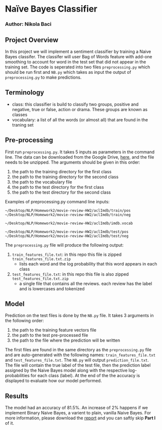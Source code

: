 # Naïve Bayes Classifier
### Author: Nikola Baci

## Project Overview
In this project we will implement a sentiment classifier by training a Naive Bayes classifer. The classifer will user Bag of Words feature with add-one smoothing to account for word in the test set that did not appear in the training set. The code is seperated into two files `preprocessing.py` which should be run first and `NB.py` which takes as input the output of `preprocessing.py` to make predictions.


## Terminology
- class: this classifier is build to classify two groups, positive and negative, true or false, action or drama. These groups are known as classes
- vocabulary: a list of all the words (or almost all) that are found in the traning set

## Pre-processing
First run `preprocessing.py`. It takes 5 inputs as parameters in the command line. The data can be downloaded from the Google Drive, [here](https://drive.google.com/file/d/15pzijS06NcKv4d0EgRj3P-JSuCwS3k8N/view?usp=sharing), and the file needs to be unzipped. The arguments should be given in this order:
1. the path to the training directory for the first class
2. the path to the training directory for the second class
3. the path to the vocabulary file 
4. the path to the test directory for the first class
5. the path to the test directory for the second class

Examples of preprocessing.py command line inputs:
```
~/Desktop/NLP/Homework2/movie-review-HW2/aclImdb/train/pos
~/Desktop/NLP/Homework2/movie-review-HW2/aclImdb/train/neg

~/Desktop/NLP/Homework2/movie-review-HW2/aclImdb/imdb.vocab

~/Desktop/NLP/Homework2/movie-review-HW2/aclImdb/test/pos
~/Desktop/NLP/Homework2/movie-review-HW2/aclImdb/test/neg
```

The `preprocessing.py` file will produce the following output:
1. `train_features_file.txt`: in this repo this file is zipped `train_features_file.txt.zip`
    - lists each word and the log probability that this word appears in each class
2. `test_features_file.txt`: in this repo this file is also zipped `test_features_file.txt.zip`
    - a single file that contains all the reviews. each review has the label and is lowercases and tokenized

## Model
Prediction on the test files is done by the `NB.py` file. It takes 3 arguments in the following order:
1. the path to the training feature vectors file
2. the path to the test pre-processed file
3. the path to the file where the prediction will be written

The first files are found in the same directory as the `preprocessing.py` file and are auto-generated with the following names: `train_features_file.txt` and  `test_features_file.txt`. The `NB.py` will output `prediction_file.txt`. The file will contain the true label of the test file, then the prediction label assigned by the Naive Bayes model along with the respective log-probabilities for each class (label). At the end of the the accuracy is displayed to evaluate how our model performed.

## Results
The model had an accuracy of 81.5%. An increase of 2% happens if we implement Binary Naive Bayes, a varient to plain, vanilla Naive Bayes. For more information, please download the [report](https://github.com/nikolabaci98/natural-language-processing-nlp/raw/main/naive_bayes_classifier/Baci%2C%20Nikola%20Report.pdf) and you can saftly skip __Part I__ of it.
